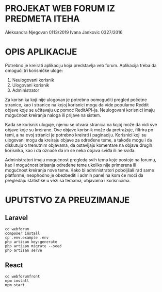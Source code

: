 # PROJEKAT WEB FORUM IZ PREDMETA ITEHA
Aleksandra Njegovan 0113/2019
Ivana Jankovic 0327/2016

# OPIS APLIKACIJE
 Potrebno je kreirati aplikaciju koja predstavlja veb forum. Aplikacija treba da omogući tri korisničke uloge: 
1.	Neulogovani korisnik
2.	Ulogovani korisnik
3.	Administrator

Za korisnika koji nije ulogovan je potrebno oomogućiti pregled početne stranice, kao i stranice na kojoj korisnici mogu da vide popularne Reddit objave koje se učitavaju uz pomoć ReditAPI-ja. Neulogovani korisnici imaju mogućnost kreiranja naloga ili prijave na sistem. 

Kada se korisnik uloguje, njemu se otvara stranica na kojoj može da vidi sve objave koje su kreirane. Ove objave korisnik može da pretražuje, filtrira po temi, a na ovoj stranici je potrebno kreirati i paginaciju. Korisnici koji su ulogovani mogu da kreiraju objave za određene teme, a takođe mogu i da diskutuju o trenutnim objavama, da ostavljaju komentare na objave drugih korisnika, kao i da označe da im se neka objava sviđa ili ne sviđa. 

Administratori imaju mogućnost pregleda svih tema koje postoje na forumu, kao i mogućnost brisanja određene teme ukoliko nije primerena ili mogućnost kreiranja nove teme. Kako bi administratori poboljšali rad same platforme, neophodno je obezbediti i admin panel na kom će moći da pregledaju statistike u vezi sa temama, objavama i korisnicima.

# UPUTSTVO ZA PREUZIMANJE 

## Laravel

    cd webforum
    composer install
    cp .env.example .env
    php artisan key:generate
    php artisan migrate --seed
    php artisan serve
    
## React

    cd webforumfront
    npm install
    npm start
